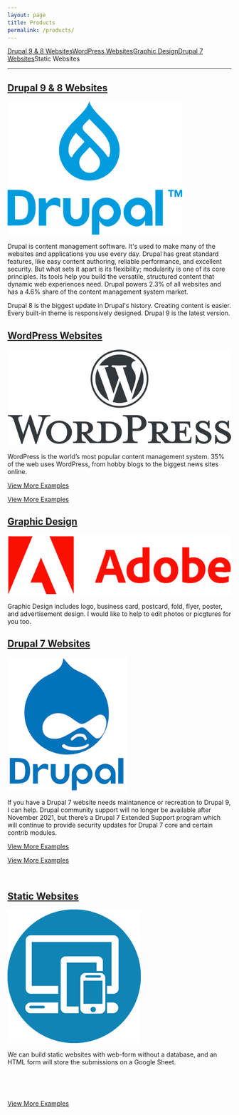 ```yaml
---
layout: page
title: Products
permalink: /products/
---
```

<div class="submenuright">
   <p><a href="/drupal-9-8-website-examples/">Drupal 9 &amp; 8 Websites</a><a href="/wordPress-website-examples/">WordPress Websites</a><a href="/graphic-design-examples/">Graphic Design</a><a href="/drupal-7-website-examples/">Drupal 7 Websites</a><span>Static Websites</span></p>
</div>

<div class="submenurighthr">
   <hr>
</div>

<div class="gridlayoutsecond">
   <div class="container-fluid">
      <div class="row"> 
         <div class="col-md-6 col-lg-6" id="pagelayout11">
            <h2><a href="/drupal-9-8-website-examples">Drupal 9 &amp; 8 Websites</a></h2>
            <p><a href="https://www.drupal.org/" target="_blank"><img src="/images/LogoDrupal9.png" alt="Logo"></a></p>  
            <p>Drupal is content management software. It's used to make many of the websites and applications you use every day. Drupal has great standard features, like easy content authoring, reliable performance, and excellent security. But what sets it apart is its flexibility; modularity is one of its core principles. Its tools help you build the versatile, structured content that dynamic web experiences need. Drupal powers 2.3% of all websites and has a 4.6% share of the content management system market.</p>
            <p>Drupal 8 is the biggest update in Drupal's history. Creating content is easier. Every built-in theme is responsively designed. Drupal 9 is the latest version.</p>
         </div>
         <div class="col-md-6 col-lg-6" id="pagelayout12">
            <h2><a href="/wordPress-website-examples">WordPress Websites</a></h2>
            <p><a href="https://www.wordpress.org/" target="_blank"><img src="/images/LogoWordPress.png" alt="Logo"></a></p>  
            <p>WordPress is the world’s most popular content management system. 35% of the web uses WordPress, from hobby blogs to the biggest news sites online.</p>
          </div>       
      </div>
      <div class="row" id="colmddisplayno"> 
         <div class="col-md-6 col-lg-6" id="pagelayout21">
            <p><a href="/drupal-9-8-website-examples">View More Examples</a></p>
         </div>
         <div class="col-md-6 col-lg-6" id="pagelayout22">
            <p><a href="/wordPress-website-examples">View More Examples</a></p>
         </div>       
      </div>
   </div>
</div>

<div class="gridlayoutsecond">
   <div class="container-fluid">
      <div class="row"> 
         <div class="col-md-6 col-lg-6" id="pagelayout12">
            <h2><a href="/graphic-design-examples">Graphic Design</a></h2>
            <p><a href="https://www.adobe.com/" target="_blank"><img src="/images/LogoAdobe.png" alt="Logo"></a></p>  
            <p>Graphic Design includes logo, business card, postcard, fold, flyer, poster, and advertisement design. I would like to help to edit photos or picgtures for you too. </p>
         </div>
         <div class="col-md-6 col-lg-6" id="pagelayout11">
            <h2><a href="/drupal-7-website-examples">Drupal 7 Websites</a></h2>
            <p><a href="https://www.drupal.org/" target="_blank"><img src="/images/LogoDrupal7.png" alt="Logo"></a></p>  
            <p>If you have a Drupal 7 website needs maintanence or recreation to Drupal 9, I can help. Drupal community support will no longer be available after November 2021, but there’s a Drupal 7 Extended Support program which will continue to provide security updates for Drupal 7 core and certain contrib modules.</p>
         </div>       
      </div>
      <div class="row" id="colmddisplayno"> 
         <div class="col-md-6 col-lg-6" id="pagelayout22">
            <p><a href="/graphic-design-examples">View More Examples</a></p>
         </div>
         <div class="col-md-6 col-lg-6" id="pagelayout21">
            <p><a href="/drupal-7-website-examples">View More Examples</a></p>
         </div>       
      </div>
   </div>
</div>

<div class="gridlayoutsecond">
   <div class="container-fluid">
      <div class="row"> 
         <div class="col-md-3 col-lg-3" id="colmddisplayno">
            <p>&nbsp;</p>
         </div>
         <div class="col-md-6 col-lg-6" id="pagelayout11">
            <h2><a href="/pcs-music-friends">Static Websites</a></h2>
            <p><img src="/images/LogoWebApp.png" alt="Logo"></p>  
            <p>We can build static websites with web-form without a database, and an HTML form will store the submissions on a Google Sheet.</p>
         </div>       
         <div class="col-md-3 col-lg-3" id="colmddisplayno">
            <p>&nbsp;</p>
         </div>
      </div>
      <div class="row" id="colmddisplayno"> 
         <div class="col-md-3 col-lg-3" id="pagelayout21">
            <p>&nbsp;</p>
         </div>
         <div class="col-md-6 col-lg-6" id="pagelayout21">
            <p><a href="/pcs-music-friends">View More Examples</a></p>
         </div>       
         <div class="col-md-3 col-lg-3" id="pagelayout21">
            <p>&nbsp;</p>
         </div>
      </div>
   </div>
</div>
